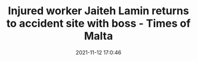 ---
"title": "Injured worker Jaiteh Lamin returns to accident site with boss - Times of Malta"
"date": "2021-11-12 17:0:46"
"feed_name": "GOOGLENEWSCONSTRUCTION"
"feed_website": "https://news.google.com/search?q=construction%2Bincident&hl=en-US&gl=US&ceid=US:en"
"feed_rss": "https://news.google.com/rss/search?q=construction%2Bincident&hl=en-US&gl=US&ceid=US:en"
"link": "https://timesofmalta.com/articles/view/injured-worker-jaiteh-lamin-returns-to-accident-site-with-boss.914631"
"source": "{'href': 'https://timesofmalta.com', 'title': 'Times of Malta'}"
"file": "_posts/2021-1-1-17e59831d7e3914977b01445ec725dfb597d80ae.md"
"accident": "1"
"drilling": "1"
"dead": "0"
"injured": "1"
"arrested": "0"
"place": "jai teh"
"where": "construction site"
"causes": "return"
"place_uri": "unknown place"
---